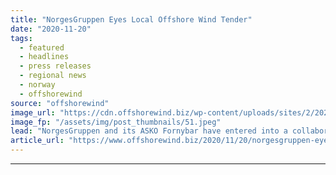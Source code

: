 ```yaml
---
title: "NorgesGruppen Eyes Local Offshore Wind Tender"
date: "2020-11-20"
tags: 
  - featured
  - headlines
  - press releases
  - regional news
  - norway
  - offshorewind
source: "offshorewind"
image_url: "https://cdn.offshorewind.biz/wp-content/uploads/sites/2/2020/11/20095051/Norwegian-Trio-Eyes-Local-Offshore-Wind-Tender.jpeg"
image_fp: "/assets/img/post_thumbnails/51.jpeg"
lead: "NorgesGruppen and its ASKO Fornybar have entered into a collaboration with Norseman Wind to"
article_url: "https://www.offshorewind.biz/2020/11/20/norgesgruppen-eyes-local-offshore-wind-tender/"
---
```


---
